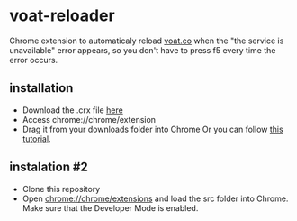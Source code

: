 # voat-reloader
Chrome extension to automaticaly reload [voat.co](https://voat.co) when the "the service is unavailable" error appears, so you don't have to press f5 every time the error occurs.

## installation
- Download the .crx file [here](https://github.com/antedeguemon/voat-reloader/blob/master/bin/voat.crx?raw=true)
- Access chrome://chrome/extension
- Drag it from your downloads folder into Chrome
Or you can follow [this tutorial](http://www.howtogeek.com/120743/how-to-install-extensions-from-outside-the-chrome-web-store/).

## instalation #2
- Clone this repository
- Open [chrome://chrome/extensions](chrome://chrome/extensions) and load the src folder into Chrome. Make sure that the Developer Mode is enabled.
